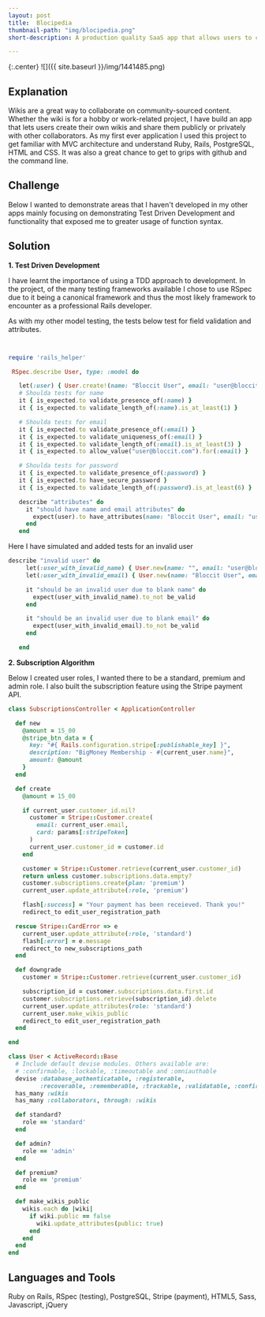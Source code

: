 ```yaml
---
layout: post
title:  Blocipedia
thumbnail-path: "img/blocipedia.png"
short-description: A production quality SaaS app that allows users to create their own wikis.

---
```


{:.center}
![]({{ site.baseurl }}/img/1441485.png)

## Explanation

Wikis are a great way to collaborate on community-sourced content. Whether the wiki is for a hobby or work-related project, I have build an app that lets users create their own wikis and share them publicly or privately with other collaborators. As my first ever application I used this project to get familiar with MVC architecture and understand Ruby, Rails, PostgreSQL, HTML and CSS. It was also a great chance to get to grips with github and the command line.

## Challenge
Below I wanted to demonstrate areas that I haven't developed in my other apps mainly focusing on demonstrating Test Driven Development and functionality that exposed me to greater usage of function syntax.


## Solution

<strong>1. Test Driven Development</strong>

I have learnt the importance of using a TDD approach to development. In the project, of the many testing frameworks available I chose to use RSpec due to it being a canonical framework and thus the most likely framework to encounter as a professional Rails developer.

As with my other model testing, the tests below test for field validation and attributes.

```ruby


require 'rails_helper'

 RSpec.describe User, type: :model do

   let(:user) { User.create!(name: "Bloccit User", email: "user@bloccit.com", password: "password") }
   # Shoulda tests for name
   it { is_expected.to validate_presence_of(:name) }
   it { is_expected.to validate_length_of(:name).is_at_least(1) }

   # Shoulda tests for email
   it { is_expected.to validate_presence_of(:email) }
   it { is_expected.to validate_uniqueness_of(:email) }
   it { is_expected.to validate_length_of(:email).is_at_least(3) }
   it { is_expected.to allow_value("user@bloccit.com").for(:email) }

   # Shoulda tests for password
   it { is_expected.to validate_presence_of(:password) }
   it { is_expected.to have_secure_password }
   it { is_expected.to validate_length_of(:password).is_at_least(6) }

   describe "attributes" do
     it "should have name and email attributes" do
       expect(user).to have_attributes(name: "Bloccit User", email: "user@bloccit.com")
     end
   end
```
Here I have simulated and added tests for an invalid user
```ruby
describe "invalid user" do
     let(:user_with_invalid_name) { User.new(name: "", email: "user@bloccit.com") }
     let(:user_with_invalid_email) { User.new(name: "Bloccit User", email: "") }

     it "should be an invalid user due to blank name" do
       expect(user_with_invalid_name).to_not be_valid
     end

     it "should be an invalid user due to blank email" do
       expect(user_with_invalid_email).to_not be_valid
     end

   end
```
<strong>2. Subscription Algorithm</strong>

Below I created user roles, I wanted there to be a standard, premium and admin role. I also built the subscription feature using the Stripe payment API.

```ruby
class SubscriptionsController < ApplicationController

  def new
    @amount = 15_00
    @stripe_btn_data = {
      key: "#{ Rails.configuration.stripe[:publishable_key] }",
      description: "BigMoney Membership - #{current_user.name}",
      amount: @amount
    }
  end

  def create
    @amount = 15_00

    if current_user.customer_id.nil?
      customer = Stripe::Customer.create(
        email: current_user.email,
        card: params[:stripeToken]
      )
      current_user.customer_id = customer.id
    end

    customer = Stripe::Customer.retrieve(current_user.customer_id)
    return unless customer.subscriptions.data.empty?
    customer.subscriptions.create(plan: 'premium')
    current_user.update_attribute(:role, 'premium')

    flash[:success] = "Your payment has been receieved. Thank you!"
    redirect_to edit_user_registration_path

  rescue Stripe::CardError => e
    current_user.update_attribute(:role, 'standard')
    flash[:error] = e.message
    redirect_to new_subscriptions_path
  end

  def downgrade
    customer = Stripe::Customer.retrieve(current_user.customer_id)

    subscription_id = customer.subscriptions.data.first.id
    customer.subscriptions.retrieve(subscription_id).delete
    current_user.update_attributes(role: 'standard')
    current_user.make_wikis_public
    redirect_to edit_user_registration_path
  end

end
```
```ruby
class User < ActiveRecord::Base
  # Include default devise modules. Others available are:
  # :confirmable, :lockable, :timeoutable and :omniauthable
  devise :database_authenticatable, :registerable,
         :recoverable, :rememberable, :trackable, :validatable, :confirmable
  has_many :wikis
  has_many :collaborators, through: :wikis

  def standard?
    role == 'standard'
  end

  def admin?
    role == 'admin'
  end

  def premium?
    role == 'premium'
  end

  def make_wikis_public
    wikis.each do |wiki|
      if wiki.public == false
        wiki.update_attributes(public: true)
      end
    end
  end
end
```


## Languages and Tools
Ruby on Rails, RSpec (testing), PostgreSQL, Stripe (payment), HTML5, Sass, Javascript, jQuery
